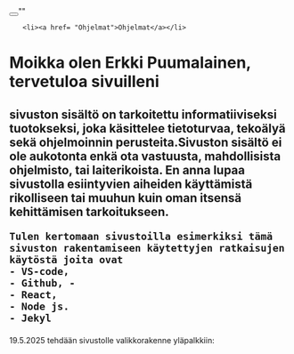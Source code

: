 
<html>
<head><!-- määrittelee sivuston rakenteen, ja metatiedot tärkeää selaimelle ja hakukoneille-->
  <meta charset="UTF-8"> <!--määritelee merkistön Ä ja Ö toimii-->
  <meta name="viewport" content="width=device-width, initial-scale=1.0"> <!--ohjaa miten sivusto skaalataan eri laitteilla (responsiivisuus)-->
  <title>Erkki Puumalainen</title> <!--nimi joka näkyy välilehdessä, ja hakutulosten otsikoissa-->
  <link rel="stylesheet" href="/kotisivut/styles.css"> <!--määrittää mistä tyylitiedostosta hetaan linkki sivuston ulkoasuun-->
</head>

<body> <!--Käyttäjälle näkyvä osa:: Otsikot h1,h2, Kappaleet: p,  kuvat, listat napit ja lomakkeet sekä div elementit-->
<header><!--yläpalkki sivustoolle kirjoitetaan bosyn sisälle koska näkyvä elementti-->



</header>
<div class="yläpalkki">
<button class="menu-toggle"onclick="ToogleMenu"()></button>""</button>
  <div class="navigointipalkki">
    <ul id="nav-list">

    <li><a href= "Ohjelmat">Ohjelmat</a></li>



</div>
</div>
</ul>
</header>

  <h1>Moikka olen Erkki Puumalainen, tervetuloa sivuilleni</h1>
  <h2>sivuston sisältö on tarkoitettu informatiiviseksi tuotokseksi, joka käsittelee tietoturvaa, tekoälyä sekä 
    ohjelmoinnin perusteita.Sivuston sisältö ei ole aukotonta enkä ota vastuusta, mahdollisista ohjelmisto, tai laiterikoista.
    En anna lupaa sivustolla esiintyvien aiheiden käyttämistä rikolliseen tai muuhun kuin oman itsensä kehittämisen tarkoitukseen. 

    Tulen kertomaan sivustoilla esimerkiksi tämä sivuston rakentamiseen käytettyjen ratkaisujen käytöstä joita ovat 
    - VS-code, 
    - Github, -
    - React, 
    - Node js.
    - Jekyl
    
    
  </h2>
  <p> 19.5.2025 tehdään sivustolle valikkorakenne yläpalkkiin:</p> 
</body>
</html>
